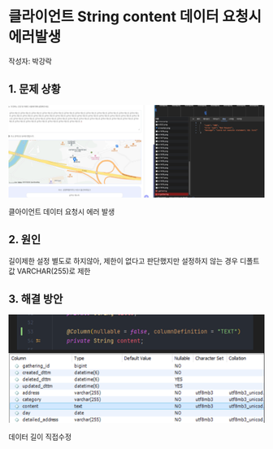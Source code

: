 # 클라이언트 String content 데이터 요청시 에러발생
작성자: 박강락
## 1. 문제 상황
![img_14.png](../img/img_14.png)

클아이언트 데이터 요청시 에러 발생

## 2. 원인


길이제한 설정 별도로 하지않아, 제한이 없다고 판단했지만 설정하지 않는 경우 디폴트값 VARCHAR(255)로 제한

## 3. 해결 방안

![img_15.png](../img/img_15.png)

데이터 길이 직접수정